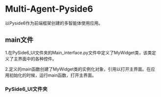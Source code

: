 # Multi-Agent-Pyside6
以Pyside6作为前端框架创建的多智能体使用应用。
## main文件
1.在PySide6_UI文件夹的Main_interface.py文件中定义了MyWidget类，该类定义了主界面中的各种控件。

2.定义的main函数创建了MyWidget类的实例化对象，引用以打开主界面。在应用初始化的时候，运行main函数，打开主界面。
### PySide6_UI文件夹
